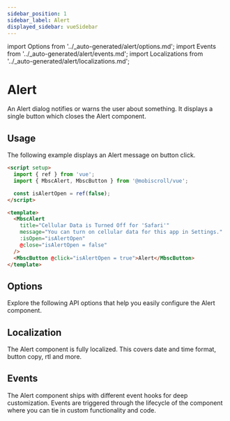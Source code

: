 ```yaml
---
sidebar_position: 1
sidebar_label: Alert
displayed_sidebar: vueSidebar
---
```


import Options from '../\_auto-generated/alert/options.md';
import Events from '../\_auto-generated/alert/events.md';
import Localizations from '../\_auto-generated/alert/localizations.md';

# Alert

An Alert dialog notifies or warns the user about something. It displays a single button which closes the Alert component.

## Usage

The following example displays an Alert message on button click.

```html
<script setup>
  import { ref } from 'vue';
  import { MbscAlert, MbscButton } from '@mobiscroll/vue';

  const isAlertOpen = ref(false);
</script>

<template>
  <MbscAlert
    title="Cellular Data is Turned Off for 'Safari'"
    message="You can turn on cellular data for this app in Settings."
    :isOpen="isAlertOpen"
    @close="isAlertOpen = false"
  />
  <MbscButton @click="isAlertOpen = true">Alert</MbscButton>
</template>
```

<div className="option-list">

## Options
Explore the following API options that help you easily configure the Alert component.

<Options />

## Localization
The Alert component is fully localized. This covers date and time format, button copy, rtl and more.

<Localizations />

## Events
The Alert component ships with different event hooks for deep customization. Events are triggered through the lifecycle of the component where you can tie in custom functionality and code.

<Events />

</div>
